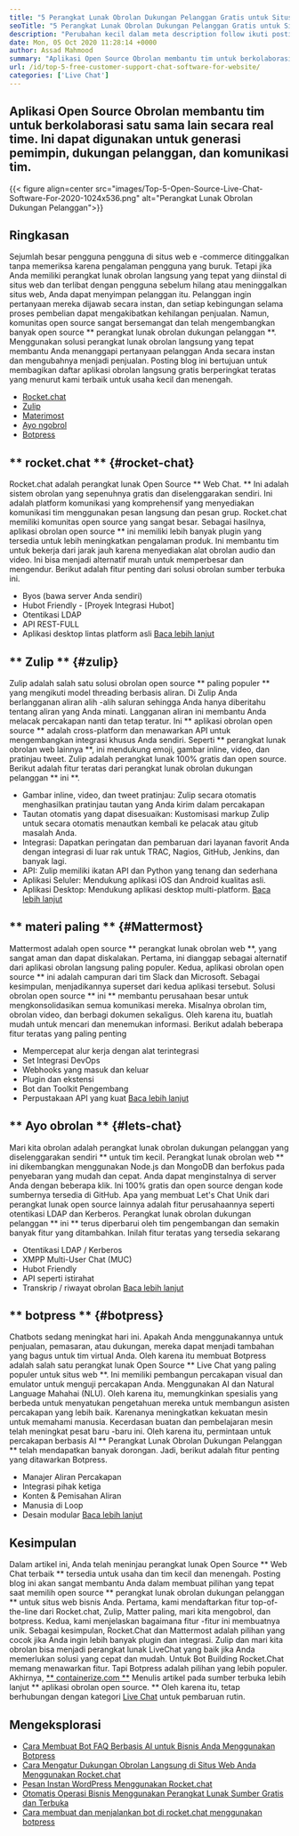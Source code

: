 ```yaml
---
title: "5 Perangkat Lunak Obrolan Dukungan Pelanggan Gratis untuk Situs Web" 
seoTitle: "5 Perangkat Lunak Obrolan Dukungan Pelanggan Gratis untuk Situs Web" 
description: "Perubahan kecil dalam meta description follow ikuti posting blog ini untuk mempelajari tentang 5 perangkat lunak obrolan dukungan pelanggan gratis teratas. Alat -alat ini memfasilitasi perwakilan layanan pelanggan Anda dan mendorong penjualan." 
date: Mon, 05 Oct 2020 11:28:14 +0000
author: Assad Mahmood
summary: "Aplikasi Open Source Obrolan membantu tim untuk berkolaborasi satu sama lain secara real time. Ini dapat digunakan untuk generasi pemimpin, dukungan pelanggan, dan komunikasi tim." 
url: /id/top-5-free-customer-support-chat-software-for-website/
categories: ['Live Chat']
---
```


## Aplikasi Open Source Obrolan membantu tim untuk berkolaborasi satu sama lain secara real time. Ini dapat digunakan untuk generasi pemimpin, dukungan pelanggan, dan komunikasi tim.

{{< figure align=center src="images/Top-5-Open-Source-Live-Chat-Software-For-2020-1024x536.png" alt="Perangkat Lunak Obrolan Dukungan Pelanggan">}}


## Ringkasan
Sejumlah besar pengguna pengguna di situs web e -commerce ditinggalkan tanpa memeriksa karena pengalaman pengguna yang buruk. Tetapi jika Anda memiliki perangkat lunak obrolan langsung yang tepat yang diinstal di situs web dan terlibat dengan pengguna sebelum hilang atau meninggalkan situs web, Anda dapat menyimpan pelanggan itu. Pelanggan ingin pertanyaan mereka dijawab secara instan, dan setiap kebingungan selama proses pembelian dapat mengakibatkan kehilangan penjualan. Namun, komunitas open source sangat bersemangat dan telah mengembangkan banyak open source ** perangkat lunak obrolan dukungan pelanggan **.
Menggunakan solusi perangkat lunak obrolan langsung yang tepat membantu Anda menanggapi pertanyaan pelanggan Anda secara instan dan mengubahnya menjadi penjualan. Posting blog ini bertujuan untuk membagikan daftar aplikasi obrolan langsung gratis berperingkat teratas yang menurut kami terbaik untuk usaha kecil dan menengah.
  * [Rocket.chat][1]
  * [Zulip][2]
  * [Materimost][3]
  * [Ayo ngobrol][4]
  * [Botpress][5]

## ** rocket.chat ** {#rocket-chat}
Rocket.chat adalah perangkat lunak Open Source ** Web Chat. ** Ini adalah sistem obrolan yang sepenuhnya gratis dan diselenggarakan sendiri. Ini adalah platform komunikasi yang komprehensif yang menyediakan komunikasi tim menggunakan pesan langsung dan pesan grup.
Rocket.chat memiliki komunitas open source yang sangat besar. Sebagai hasilnya, aplikasi obrolan open source ** ini memiliki lebih banyak plugin yang tersedia untuk lebih meningkatkan pengalaman produk. Ini membantu tim untuk bekerja dari jarak jauh karena menyediakan alat obrolan audio dan video. Ini bisa menjadi alternatif murah untuk memperbesar dan mengendur. Berikut adalah fitur penting dari solusi obrolan sumber terbuka ini.
  * Byos (bawa server Anda sendiri)
  * Hubot Friendly - [Proyek Integrasi Hubot]
  * Otentikasi LDAP
  * API REST-FULL
  * Aplikasi desktop lintas platform asli
    [Baca lebih lanjut][6]

## ** Zulip ** {#zulip}
Zulip adalah salah satu solusi obrolan open source ** paling populer ** yang mengikuti model threading berbasis aliran. Di Zulip Anda berlangganan aliran alih -alih saluran sehingga Anda hanya diberitahu tentang aliran yang Anda minati. Langganan aliran ini membantu Anda melacak percakapan nanti dan tetap teratur.
Ini ** aplikasi obrolan open source ** adalah cross-platform dan menawarkan API untuk mengembangkan integrasi khusus Anda sendiri. Seperti ** perangkat lunak obrolan web lainnya **, ini mendukung emoji, gambar inline, video, dan pratinjau tweet. Zulip adalah perangkat lunak 100% gratis dan open source. Berikut adalah fitur teratas dari perangkat lunak obrolan dukungan pelanggan ** ini **.
  * Gambar inline, video, dan tweet pratinjau: Zulip secara otomatis menghasilkan pratinjau tautan yang Anda kirim dalam percakapan
  * Tautan otomatis yang dapat disesuaikan: Kustomisasi markup Zulip untuk secara otomatis menautkan kembali ke pelacak atau gitub masalah Anda.
  * Integrasi: Dapatkan peringatan dan pembaruan dari layanan favorit Anda dengan integrasi di luar rak untuk TRAC, Nagios, GitHub, Jenkins, dan banyak lagi.
  * API: Zulip memiliki ikatan API dan Python yang tenang dan sederhana
  * Aplikasi Seluler: Mendukung aplikasi iOS dan Android kualitas asli.
  * Aplikasi Desktop: Mendukung aplikasi desktop multi-platform.
    [Baca lebih lanjut][7]

## ** materi paling ** {#Mattermost}
Mattermost adalah open source ** perangkat lunak obrolan web **, yang sangat aman dan dapat diskalakan. Pertama, ini dianggap sebagai alternatif dari aplikasi obrolan langsung paling populer. Kedua, aplikasi obrolan open source ** ini adalah campuran dari tim Slack dan Microsoft. Sebagai kesimpulan, menjadikannya superset dari kedua aplikasi tersebut.
Solusi obrolan open source ** ini ** membantu perusahaan besar untuk mengkonsolidasikan semua komunikasi mereka. Misalnya obrolan tim, obrolan video, dan berbagi dokumen sekaligus. Oleh karena itu, buatlah mudah untuk mencari dan menemukan informasi.
Berikut adalah beberapa fitur teratas yang paling penting
  * Mempercepat alur kerja dengan alat terintegrasi
  * Set Integrasi DevOps
  * Webhooks yang masuk dan keluar
  * Plugin dan ekstensi
  * Bot dan Toolkit Pengembang
  * Perpustakaan API yang kuat
    [Baca lebih lanjut][8]

## ** Ayo obrolan ** {#lets-chat}
Mari kita obrolan adalah perangkat lunak obrolan dukungan pelanggan yang diselenggarakan sendiri ** untuk tim kecil. Perangkat lunak obrolan web ** ini dikembangkan menggunakan Node.js dan MongoDB dan berfokus pada penyebaran yang mudah dan cepat. Anda dapat menginstalnya di server Anda dengan beberapa klik. Ini 100% gratis dan open source dengan kode sumbernya tersedia di GitHub.
Apa yang membuat Let's Chat Unik dari perangkat lunak open source lainnya adalah fitur perusahaannya seperti otentikasi LDAP dan Kerberos. Perangkat lunak obrolan dukungan pelanggan ** ini ** terus diperbarui oleh tim pengembangan dan semakin banyak fitur yang ditambahkan. Inilah fitur teratas yang tersedia sekarang
  * Otentikasi LDAP / Kerberos
  * XMPP Multi-User Chat (MUC)
  * Hubot Friendly
  * API seperti istirahat
  * Transkrip / riwayat obrolan
    [Baca lebih lanjut][9]

## ** botpress ** {#botpress}
Chatbots sedang meningkat hari ini. Apakah Anda menggunakannya untuk penjualan, pemasaran, atau dukungan, mereka dapat menjadi tambahan yang bagus untuk tim virtual Anda.
Oleh karena itu membuat Botpress adalah salah satu perangkat lunak Open Source ** Live Chat yang paling populer untuk situs web **. Ini memiliki pembangun percakapan visual dan emulator untuk menguji percakapan Anda. Menggunakan AI dan Natural Language Mahahai (NLU). Oleh karena itu, memungkinkan spesialis yang berbeda untuk menyatukan pengetahuan mereka untuk membangun asisten percakapan yang lebih baik. Karenanya meningkatkan kekuatan mesin untuk memahami manusia.
Kecerdasan buatan dan pembelajaran mesin telah meningkat pesat baru -baru ini. Oleh karena itu, permintaan untuk percakapan berbasis AI ** Perangkat Lunak Obrolan Dukungan Pelanggan ** telah mendapatkan banyak dorongan. Jadi, berikut adalah fitur penting yang ditawarkan Botpress.
  * Manajer Aliran Percakapan
  * Integrasi pihak ketiga
  * Konten & Pemisahan Aliran
  * Manusia di Loop
  * Desain modular
    [Baca lebih lanjut][10]

## Kesimpulan
Dalam artikel ini, Anda telah meninjau perangkat lunak Open Source ** Web Chat terbaik ** tersedia untuk usaha dan tim kecil dan menengah. Posting blog ini akan sangat membantu Anda dalam membuat pilihan yang tepat saat memilih open source ** perangkat lunak obrolan dukungan pelanggan ** untuk situs web bisnis Anda. Pertama, kami mendaftarkan fitur top-of-the-line dari Rocket.chat, Zulip, Matter paling, mari kita mengobrol, dan botpress. Kedua, kami menjelaskan bagaimana fitur -fitur ini membuatnya unik. Sebagai kesimpulan, Rocket.Chat dan Mattermost adalah pilihan yang cocok jika Anda ingin lebih banyak plugin dan integrasi. Zulip dan mari kita obrolan bisa menjadi perangkat lunak LiveChat yang baik jika Anda memerlukan solusi yang cepat dan mudah. Untuk Bot Building Rocket.Chat memang menawarkan fitur. Tapi Botpress adalah pilihan yang lebih populer.
Akhirnya, [** containerize.com **][11] Menulis artikel pada sumber terbuka lebih lanjut ** aplikasi obrolan open source. ** Oleh karena itu, tetap berhubungan dengan kategori [Live Chat][12] untuk pembaruan rutin.

## Mengeksplorasi
  * [Cara Membuat Bot FAQ Berbasis AI untuk Bisnis Anda Menggunakan Botpress][13]
  * [Cara Mengatur Dukungan Obrolan Langsung di Situs Web Anda Menggunakan Rocket.chat][14]
  * [Pesan Instan WordPress Menggunakan Rocket.chat][15]
  * [Otomatis Operasi Bisnis Menggunakan Perangkat Lunak Sumber Gratis dan Terbuka][16]
  * [Cara membuat dan menjalankan bot di rocket.chat menggunakan botpress][17]

  
[1]: #rocket-chat
[2]: #zulip
[3]: #mattermost
[4]: #lets-chat
[5]: #botpress
[6]: https://products.containerize.com/live-chat/rocketchat
[7]: https://products.containerize.com/live-chat/zulip
[8]: https://products.containerize.com/live-chat/mattermost
[9]: https://products.containerize.com/live-chat/lets-chat
[10]: https://products.containerize.com/live-chat/botpress
[11]: https://www.containerize.com/
[12]: https://products.containerize.com/live-chat/
[13]: https://blog.containerize.com/live-chat/how-to-create-an-ai-based-faq-bot-for-your-business-using-botpress/
[14]: https://blog.containerize.com/live-chat/how-to-setup-live-chat-software-on-website-rocket-chat/
[15]: https://blog.containerize.com/blogging/instantly-communicate-with-customers-using-wordpress-and-rocket-chat/
[16]: https://blog.containerize.com/blogging/automate-business-operations-using-open-source-software/
[17]: https://blog.containerize.com/live-chat/how-to-create-and-run-a-bot-in-rocket-chat-using-botpress/
